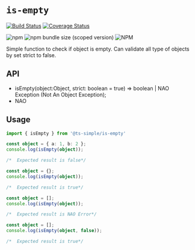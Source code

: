 # `is-empty`

<!-- START SHIELD -->
[![Build Status](https://travis-ci.org/silvelo/ts-simple.svg?branch=@ts-simple/is-empty@1.0.0)](https://travis-ci.org/silvelo/ts-simple?branch=@ts-simple/is-empty@1.0.0)
[![Coverage Status](https://coveralls.io/repos/github/silvelo/ts-simple/badge.svg?branch=@ts-simple/is-empty@1.0.0)](https://coveralls.io/github/silvelo/ts-simple?branch=@ts-simple/is-empty@1.0.0)
<!-- END SHIELD -->
![npm](https://img.shields.io/npm/dm/%40ts-simple%2Fis-empty.svg)
![npm bundle size (scoped version)](https://img.shields.io/bundlephobia/min/@ts-simple/is-empty.svg)
![NPM](https://img.shields.io/npm/l/@ts-simple/is-empty.svg)



Simple function to check if object is empty. Can validate all type of objects by set strict to false.


## API

* isEmpty(object:Object, strict: boolean = true) => boolean | NAO Exception (Not An Object Exception);
* NAO

## Usage

```ts
import { isEmpty } from '@ts-simple/is-empty'

const object = { a: 1, b: 2 };
console.log(isEmpty(object));

/*  Expected result is false*/

const object = {};
console.log(isEmpty(object));

/*  Expected result is true*/

const object = [];
console.log(isEmpty(object));

/*  Expected result is NAO Error*/

const object = [];
console.log(isEmpty(object, false));

/*  Expected result is true*/

```
